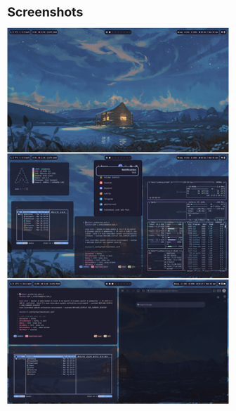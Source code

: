 # Screenshots
![lol](https://github.com/ImSb91/hyprland-dotfiles/blob/main/preview%201.png?raw=true "preview1")
![lol](https://github.com/ImSb91/hyprland-dotfiles/blob/main/preview%202.png?raw=true "preview2")
![lol](https://github.com/ImSb91/hyprland-dotfiles/blob/main/preview%203.png?raw=true "preview3")
